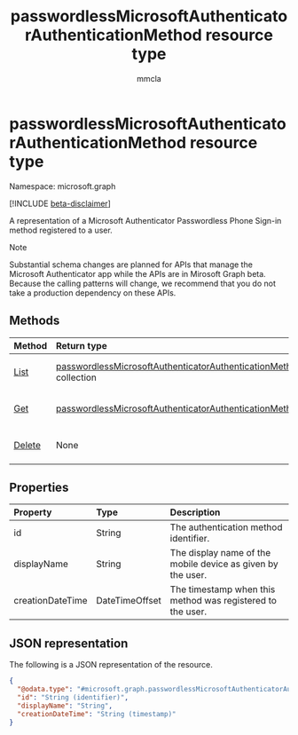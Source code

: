 ﻿---
title: "passwordlessMicrosoftAuthenticatorAuthenticationMethod resource type"
description: "A representation of a Microsoft Authenticator Passwordless Phone Sign-in method registered to a user."
author: "mmcla"
localization_priority: Normal
ms.prod: "microsoft-identity-platform"
doc_type: "apiPageType"
---

# passwordlessMicrosoftAuthenticatorAuthenticationMethod resource type

Namespace: microsoft.graph

[!INCLUDE [beta-disclaimer](../../includes/beta-disclaimer.md)]

A representation of a Microsoft Authenticator Passwordless Phone Sign-in method registered to a user.

> [!NOTE]
> Substantial schema changes are planned for APIs that manage the Microsoft Authenticator app while the APIs are in Mirosoft Graph beta. Because the calling patterns will change, we recommend that you do not take a production dependency on these APIs.

## Methods

| Method                                                                            | Return type                                                                                                                                 | Description                                                                                                      |
| :-------------------------------------------------------------------------------- | :------------------------------------------------------------------------------------------------------------------------------------------ | :--------------------------------------------------------------------------------------------------------------- |
| [List](../api/passwordlessmicrosoftauthenticatorauthenticationmethod-list.md)     | [passwordlessMicrosoftAuthenticatorAuthenticationMethod](../resources/passwordlessmicrosoftauthenticatorauthenticationmethod.md) collection | Retrieve a list of a user's passwordlessMicrosoftAuthenticatorAuthenticationMethod objects and their properties. |
| [Get](../api/passwordlessmicrosoftauthenticatorauthenticationmethod-get.md)       | [passwordlessMicrosoftAuthenticatorAuthenticationMethod](../resources/passwordlessmicrosoftauthenticatorauthenticationmethod.md)            | Read the properties and relationships of a user's passwordlessMicrosoftAuthenticatorAuthenticationMethod object. |
| [Delete](../api/passwordlessmicrosoftauthenticatorauthenticationmethod-delete.md) | None                                                                                                                                        | Deletes a user's passwordlessMicrosoftAuthenticatorAuthenticationMethod object.                                  |

## Properties

| Property         | Type           | Description                                                 |
| :--------------- | :------------- | :---------------------------------------------------------- |
| id               | String         | The authentication method identifier.                       |
| displayName      | String         | The display name of the mobile device as given by the user. |
| creationDateTime | DateTimeOffset | The timestamp when this method was registered to the user.  |

## JSON representation

The following is a JSON representation of the resource.

<!-- {
  "blockType": "resource",
  "keyProperty": "id",
  "@odata.type": "microsoft.graph.passwordlessMicrosoftAuthenticatorAuthenticationMethod",
  "baseType": "microsoft.graph.authenticationMethod",
  "openType": false
}
-->

```json
{
  "@odata.type": "#microsoft.graph.passwordlessMicrosoftAuthenticatorAuthenticationMethod",
  "id": "String (identifier)",
  "displayName": "String",
  "creationDateTime": "String (timestamp)"
}
```
